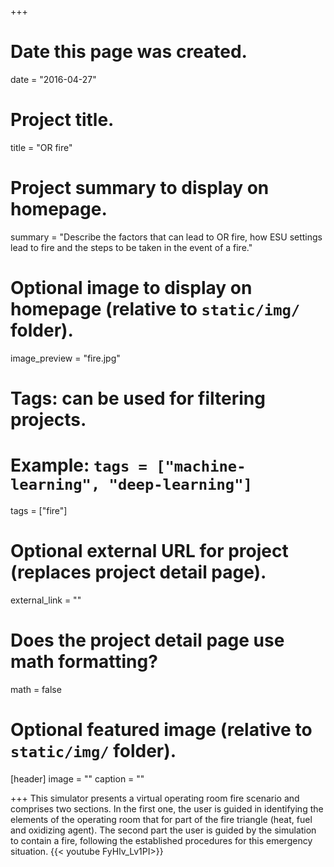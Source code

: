 +++
# Date this page was created.
date = "2016-04-27"

# Project title.
title = "OR fire"

# Project summary to display on homepage.
summary = "Describe the factors that can lead to OR fire, how ESU settings lead to fire and the steps to be taken in the event of a fire."

# Optional image to display on homepage (relative to `static/img/` folder).
image_preview = "fire.jpg"

# Tags: can be used for filtering projects.
# Example: `tags = ["machine-learning", "deep-learning"]`
tags = ["fire"]

# Optional external URL for project (replaces project detail page).
external_link = ""

# Does the project detail page use math formatting?
math = false

# Optional featured image (relative to `static/img/` folder).
[header]
image = ""
caption = ""

+++
This simulator presents a virtual operating room fire scenario and comprises two sections. In the first one, the user is guided in identifying the elements of the operating room that for part of the fire triangle (heat, fuel and oxidizing agent). The second part the user is guided by the simulation to contain a fire, following the established procedures for this emergency situation.
{{< youtube FyHlv_Lv1PI>}}